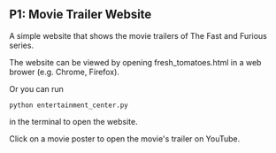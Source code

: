 P1: Movie Trailer Website
-------------------------

A simple website that shows the movie trailers of The Fast and Furious series.

The website can be viewed by opening fresh_tomatoes.html in a web brower (e.g. Chrome, Firefox).

Or you can run 

    python entertainment_center.py
  
in the terminal to open the website.

Click on a movie poster to open the movie's trailer on YouTube.

